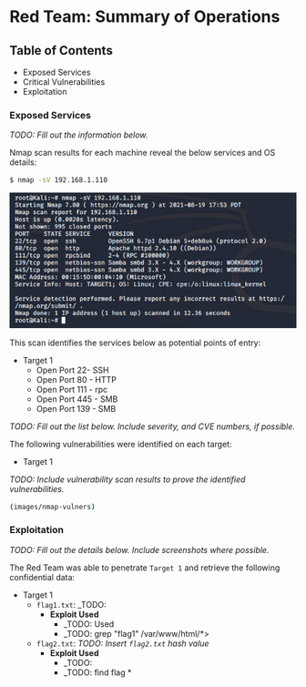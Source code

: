 # Red Team: Summary of Operations

## Table of Contents
- Exposed Services
- Critical Vulnerabilities
- Exploitation

### Exposed Services
_TODO: Fill out the information below._

Nmap scan results for each machine reveal the below services and OS details:

```bash
$ nmap -sV 192.168.1.110
```
![TODO: Update the path with the name of your diagram](images/nmap-output.png)

This scan identifies the services below as potential points of entry:
- Target 1
  - Open Port 22- SSH
  - Open Port 80 - HTTP
  - Open Port 111 - rpc
  - Open Port 445 - SMB
  - Open Port 139 - SMB

_TODO: Fill out the list below. Include severity, and CVE numbers, if possible._

The following vulnerabilities were identified on each target:
- Target 1


_TODO: Include vulnerability scan results to prove the identified vulnerabilities._

```bash
(images/nmap-vulners)
```

### Exploitation
_TODO: Fill out the details below. Include screenshots where possible._

The Red Team was able to penetrate `Target 1` and retrieve the following confidential data:
- Target 1
  - `flag1.txt`: _TODO:  <!-- flag1{b9bbcb33e11b80be759c4e844862482d} -->
    - **Exploit Used**
      - _TODO: Used
      - _TODO: grep "flag1" /var/www/html/*>
  - `flag2.txt`: _TODO: Insert `flag2.txt` hash value_
    - **Exploit Used**
      - _TODO: 
      - _TODO: find flag *
